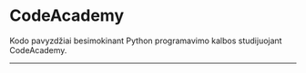 # CodeAcademy

Kodo pavyzdžiai besimokinant Python programavimo kalbos studijuojant CodeAcademy.

---


